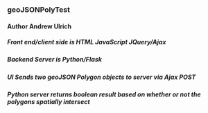 

### **geoJSONPolyTest**  

#### **Author**  **Andrew Ulrich**

##### Front end/client side is HTML JavaScript JQuery/Ajax

##### Backend Server is Python/Flask

##### UI Sends two geoJSON Polygon objects to server via Ajax POST

##### Python server returns boolean result based on whether or not the polygons spatially intersect


